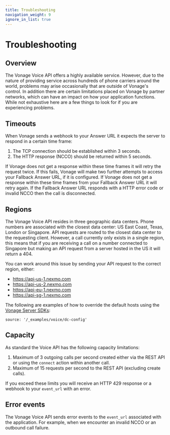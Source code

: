```yaml
---
title: Troubleshooting
navigation_weight: 9
ignore_in_list: true
---
```


# Troubleshooting

## Overview

The Vonage Voice API offers a highly available service. However, due to the nature of providing service across hundreds of phone carriers around the world, problems may arise occasionally that are outside of Vonage's control. In addition there are certain limitations placed on Vonage by partner networks, which can have an impact on how your application functions. While not exhaustive here are a few things to look for if you are experiencing problems.

## Timeouts

When Vonage sends a webhook to your Answer URL it expects the server to respond in a certain time frame:

1. The TCP connection should be established within 3 seconds.
2. The HTTP response (NCCO) should be returned within 5 seconds.

If Vonage does not get a response within these time frames it will retry the request twice. If this fails, Vonage will make two further attempts to access your Fallback Answer URL, if it is configured. If Vonage does not get a response within these time frames from your Fallback Answer URL it will retry again. If the Fallback Answer URL responds with a HTTP error code or invalid NCCO then the call is disconnected.

## Regions

The Vonage Voice API resides in three geographic data centers. Phone numbers are associated with the closest data center: US East Coast, Texas, London or Singapore. API requests are routed to the closest data center to the requesting client. However, a call currently only exists in a single region, this means that if you are receiving a call on a number connected to Singapore but making an API request from a server hosted in the US it will return a 404.

You can work around this issue by sending your API request to the correct region, either:

* https://api-us-1.nexmo.com
* https://api-us-2.nexmo.com
* https://api-eu-1.nexmo.com
* https://api-sg-1.nexmo.com

The following are examples of how to override the default hosts using the [Vonage Server SDKs](/tools):

```tabbed_content
source: '/_examples/voice/dc-config'
```

## Capacity

As standard the Voice API has the following capacity limitations:

1. Maximum of 3 outgoing calls per second created either via the REST API or using the `connect` action within another call.
2. Maximum of 15 requests per second to the REST API (excluding create calls).

If you exceed these limits you will receive an HTTP 429 response or a webhook to your `event_url` with an error.

## Error events

The Vonage Voice API sends error events to the `event_url` associated with the application. For example, when we encounter an invalid NCCO or an outbound call failure.

